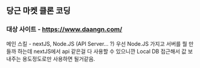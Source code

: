 ## 당근 마켓 클론 코딩

### 대상 사이트 - https://www.daangn.com/

메인 스킬 - nextJS, Node.JS (API Server... ?) 우선 Node.JS 가지고 서버를 뭘 만들까 하는데 nextJS에서 api 같은걸 다 사용할 수 있으니깐 Local DB 접근해서 값 보내주는 용도정도로만 사용하면 될거같음.
